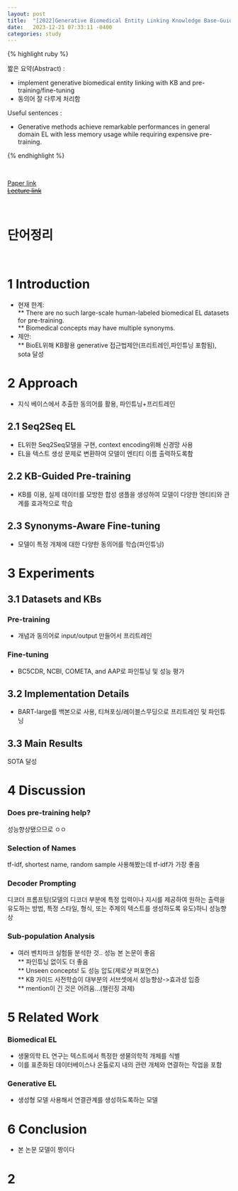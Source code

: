 ```yaml
---
layout: post
title:  "[2022]Generative Biomedical Entity Linking Knowledge Base-Guided Pre-training and Synonyms-Aware Fine-tuning"
date:   2023-12-21 07:33:11 -0400
categories: study
---
```


{% highlight ruby %}


짧은 요약(Abstract) :    
* implement generative biomedical entity linking with KB and pre-training/fine-tuning  
* 동의어 잘 다루게 처리함  


Useful sentences :  
* Generative methods achieve remarkable performances in general domain EL with less memory usage while requiring expensive pre-training.  

{% endhighlight %}  

<br/>

[Paper link](https://drive.google.com/drive/folders/13bnmQ3MRGQIM8emOmVTYbsxankEB7-3U?usp=sharing)  
[~~Lecture link~~]()  

<br/>

# 단어정리  

<br/>

# 1 Introduction  
* 현재 한계:  
** There are no such large-scale human-labeled biomedical EL datasets for pre-training.  
** Biomedical concepts may have multiple synonyms.  
* 제안:  
** BioEL위해 KB활용 generative 접근법제안(프리트레인,파인튜닝 포함됨), sota 달성  

# 2 Approach  
* 지식 베이스에서 추출한 동의어를 활용, 파인튜닝+프리트레인  

## 2.1 Seq2Seq EL  
* EL위한 Seq2Seq모델을 구현, context encoding위해 신경망 사용    
* EL을 텍스트 생성 문제로 변환하여 모델이 엔티티 이름 출력하도록함   

## 2.2 KB-Guided Pre-training  
* KB를 이용, 실제 데이터를 모방한 합성 샘플을 생성하여 모델이 다양한 엔티티와 관계를 효과적으로 학습  

## 2.3 Synonyms-Aware Fine-tuning  
* 모델이 특정 개체에 대한 다양한 동의어를 학습(파인튜닝)  

# 3 Experiments
## 3.1 Datasets and KBs  
### Pre-training  
* 개념과 동의어로 input/output 만들어서 프리트레인    



### Fine-tuning  
* BC5CDR, NCBI, COMETA, and AAP로 파인튜닝 및 성능 평가  


## 3.2 Implementation Details  
* BART-large를 백본으로 사용, 티쳐포싱/레이블스무딩으로 프리트레인 및 파인튜닝  




## 3.3 Main Results  
SOTA 달성  

# 4 Discussion   
### Does pre-training help?  
성능향상됐으므로 ㅇㅇ  

### Selection of Names  
tf-idf, shortest name, random sample 사용해봤는데 tf-idf가 가장 좋음  


### Decoder Prompting  
디코더 프롬프팅(모델의 디코더 부분에 특정 입력이나 지시를 제공하여 원하는 출력을 유도하는 방법, 특정 스타일, 형식, 또는 주제의 텍스트를 생성하도록 유도)하니 성능향상


### Sub-population Analysis  
* 여러 벤치마크 실험들 분석한 것.. 성능 본 논문이 좋음  
** 파인튜닝 없이도 더 좋음  
** Unseen concepts! 도 성능 압도(제로샷 퍼포먼스)  
** KB 가이드 사전학습이 대부분의 서브셋에서 성능향상->효과성 입증  
** mention이 긴 것은 어려움...(챌린징 과제)    


# 5 Related Work  
### Biomedical EL  
* 생물의학 EL 연구는 텍스트에서 특정한 생물의학적 개체를 식별   
* 이를 표준화된 데이터베이스나 온톨로지 내의 관련 개체와 연결하는 작업을 포함  

### Generative EL   
* 생성형 모델 사용해서 연결관계를 생성하도록하는 모델  


# 6 Conclusion  
* 본 논문 모델이 짱이다  







# 2 